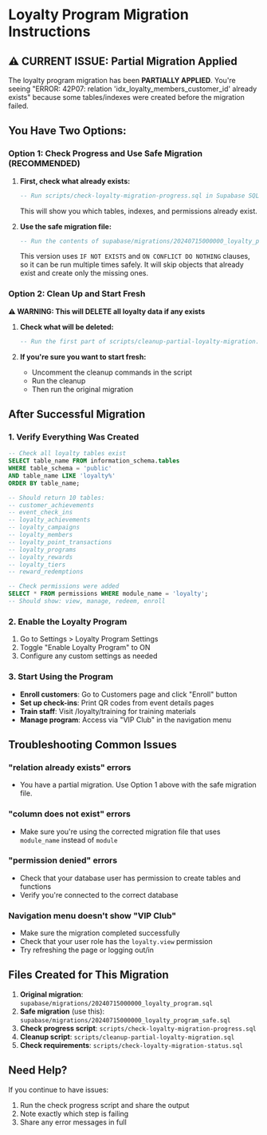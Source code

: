 # Loyalty Program Migration Instructions

## ⚠️ CURRENT ISSUE: Partial Migration Applied
The loyalty program migration has been **PARTIALLY APPLIED**. You're seeing "ERROR: 42P07: relation 'idx_loyalty_members_customer_id' already exists" because some tables/indexes were created before the migration failed.

## You Have Two Options:

### Option 1: Check Progress and Use Safe Migration (RECOMMENDED)

1. **First, check what already exists:**
   ```sql
   -- Run scripts/check-loyalty-migration-progress.sql in Supabase SQL editor
   ```
   This will show you which tables, indexes, and permissions already exist.

2. **Use the safe migration file:**
   ```sql
   -- Run the contents of supabase/migrations/20240715000000_loyalty_program_safe.sql
   ```
   This version uses `IF NOT EXISTS` and `ON CONFLICT DO NOTHING` clauses, so it can be run multiple times safely. It will skip objects that already exist and create only the missing ones.

### Option 2: Clean Up and Start Fresh

**⚠️ WARNING: This will DELETE all loyalty data if any exists**

1. **Check what will be deleted:**
   ```sql
   -- Run the first part of scripts/cleanup-partial-loyalty-migration.sql
   ```

2. **If you're sure you want to start fresh:**
   - Uncomment the cleanup commands in the script
   - Run the cleanup
   - Then run the original migration

## After Successful Migration

### 1. Verify Everything Was Created
```sql
-- Check all loyalty tables exist
SELECT table_name FROM information_schema.tables 
WHERE table_schema = 'public' 
AND table_name LIKE 'loyalty%'
ORDER BY table_name;

-- Should return 10 tables:
-- customer_achievements
-- event_check_ins  
-- loyalty_achievements
-- loyalty_campaigns
-- loyalty_members
-- loyalty_point_transactions
-- loyalty_programs
-- loyalty_rewards
-- loyalty_tiers
-- reward_redemptions

-- Check permissions were added
SELECT * FROM permissions WHERE module_name = 'loyalty';
-- Should show: view, manage, redeem, enroll
```

### 2. Enable the Loyalty Program
1. Go to Settings > Loyalty Program Settings
2. Toggle "Enable Loyalty Program" to ON
3. Configure any custom settings as needed

### 3. Start Using the Program
- **Enroll customers**: Go to Customers page and click "Enroll" button
- **Set up check-ins**: Print QR codes from event details pages
- **Train staff**: Visit /loyalty/training for training materials
- **Manage program**: Access via "VIP Club" in the navigation menu

## Troubleshooting Common Issues

### "relation already exists" errors
- You have a partial migration. Use Option 1 above with the safe migration file.

### "column does not exist" errors
- Make sure you're using the corrected migration file that uses `module_name` instead of `module`

### "permission denied" errors
- Check that your database user has permission to create tables and functions
- Verify you're connected to the correct database

### Navigation menu doesn't show "VIP Club"
- Make sure the migration completed successfully
- Check that your user role has the `loyalty.view` permission
- Try refreshing the page or logging out/in

## Files Created for This Migration

1. **Original migration**: `supabase/migrations/20240715000000_loyalty_program.sql`
2. **Safe migration** (use this): `supabase/migrations/20240715000000_loyalty_program_safe.sql`
3. **Check progress script**: `scripts/check-loyalty-migration-progress.sql`
4. **Cleanup script**: `scripts/cleanup-partial-loyalty-migration.sql`
5. **Check requirements**: `scripts/check-loyalty-migration-status.sql`

## Need Help?
If you continue to have issues:
1. Run the check progress script and share the output
2. Note exactly which step is failing
3. Share any error messages in full
